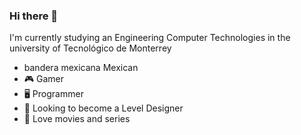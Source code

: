 ### Hi there 👋

I'm currently studying an Engineering Computer Technologies in the university of Tecnológico de Monterrey

- bandera mexicana Mexican
- 🎮 Gamer
- 🖥️ Programmer
- 🔎 Looking to become a Level Designer
- 🎥 Love movies and series
<!--
**JoseA725/JoseA725** is a ✨ _special_ ✨ repository because its `README.md` (this file) appears on your GitHub profile.

Here are some ideas to get you started:

- 🔭 I’m currently working on ...
- 🌱 I’m currently learning ...
- 👯 I’m looking to collaborate on ...
- 🤔 I’m looking for help with ...
- 💬 Ask me about ...
- 📫 How to reach me: ...
- 😄 Pronouns: ...
- ⚡ Fun fact: ...
-->
